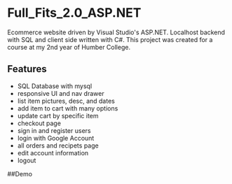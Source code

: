 # Full_Fits_2.0_ASP.NET
Ecommerce website driven by Visual Studio's ASP.NET. Localhost backend with SQL and client side written with C#. This project was created for a course at my 2nd year of Humber College.

## Features
* SQL Database with mysql
* responsive UI and nav drawer
* list item pictures, desc, and dates
* add item to cart with many options
* update cart by specific item
* checkout page
* sign in and register users
* login with Google Account
* all orders and recipets page
* edit account information
* logout 

##Demo

